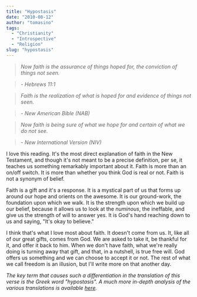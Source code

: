```yaml
---
title: "Hypostasis"
date: "2010-08-12"
author: "tomasino"
tags:
  - "Christianity"
  - "Introspective"
  - "Religion"
slug: "hypostasis"
---
```


> *Now faith is the assurance of things hoped for, the conviction of things not seen.*

> *- Hebrews 11:1*

> *Faith is the realization of what is hoped for and evidence of things not seen.*

> *- New American Bible (NAB)*

> *Now faith is being sure of what we hope for and certain of what we do not see.*

> *- New International Version (NIV)*

I love this reading. It's the most direct explanation of faith in the
New Testament, and though it's not meant to be a precise definition, per
se, it teaches us something remarkably important about it. Faith is more
than an on/off switch. It is more than whether you think God is real or
not. Faith is not a synonym of belief.

Faith is a gift and it's a response. It is a mystical part of us that
forms up around our hope and orients on the awesome. It is our
ground-work, the foundation upon which we walk. It is the strength upon
which we build up our belief, because it allows us to look at the <span
style="font-style:italic">numinous</span>, the ineffable, and give us
the strength of will to answer yes. It is God's hand reaching down to us
and saying, "It's okay to believe."

I think that's what I love most about faith. It doesn't come from us.
It, like all of our great gifts, comes from God. We are asked to take
it, be thankful for it, and offer it back to him. When we don't have
faith, what we're really doing is turning away that gift, and that, in a
nutshell, is true free will. God offers us something and we can choose
to accept it or not. The rest of what we call freedom is an illusion,
but I'll write more on that another day.

*The key term that causes such a differentiation in the translation of
this verse is the Greek word "hypostasis". A much more in-depth analysis
of the various translations is available [here][].*

  [here]: https://hopefaithprayer.com/?page_id=472
